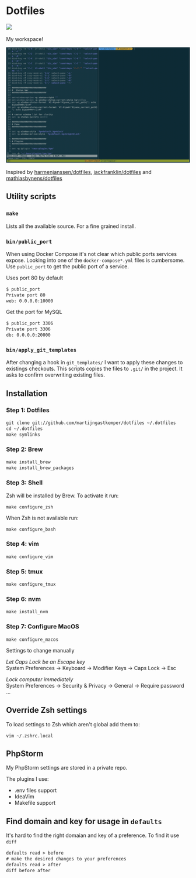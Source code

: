 # Dotfiles

![](https://github.com/martijngastkemper/dotfiles/workflows/Test%20installation/badge.svg)

My workspace!

![Screenshot of my terminal](screenshot.png)

Inspired by [harmenjanssen/dotfiles](https://github.com/harmenjanssen/dotfiles), [jackfranklin/dotfiles](https://github.com/jackfranklin/dotfiles) and [mathiasbynens/dotfiles](https://github.com/mathiasbynens/dotfiles)

## Utility scripts

### `make`

Lists all the available source. For a fine grained install.

### `bin/public_port`

When using Docker Compose it's not clear which public ports services expose. Looking into one of the `docker-compose*.yml` files is cumbersome. Use `public_port` to get the public port of a service.

Uses port 80 by default

    $ public_port
    Private port 80
    web: 0.0.0.0:10000

Get the port for MySQL

    $ public_port 3306
    Private port 3306
    db: 0.0.0.0:20000

### `bin/apply_git_templates`

After changing a hook in `git_templates/` I want to apply these changes to existings checkouts. This scripts copies the files to `.git/` in the project. It asks to confirm overwriting existing files.

## Installation

### Step 1: Dotfiles

    git clone git://github.com/martijngastkemper/dotfiles ~/.dotfiles
    cd ~/.dotfiles
    make symlinks

### Step 2: Brew

    make install_brew
    make install_brew_packages

### Step 3: Shell

Zsh will be installed by Brew. To activate it run:

    make configure_zsh

When Zsh is not available run:

    make configure_bash

### Step 4: vim

    make configure_vim

### Step 5: tmux

    make configure_tmux

### Step 6: nvm

    make install_nvm

### Step 7: Configure MacOS

    make configure_macos

Settings to change manually

*Let Caps Lock be an Escape key*  
System Preferences -> Keyboard -> Modifier Keys -> Caps Lock -> Esc 

*Lock computer immediately*  
System Preferences -> Security & Privacy -> General -> Require password ...

## Override Zsh settings

To load settings to Zsh which aren't global add them to:

    vim ~/.zshrc.local

## PhpStorm

My PhpStorm settings are stored in a private repo.

The plugins I use:

- .env files support
- IdeaVim
- Makefile support

## Find domain and key for usage in ``defaults``

It's hard to find the right domaian and key of a preference. To find it use ``diff``

    defaults read > before
    # make the desired changes to your preferences
    defaults read > after
    diff before after
